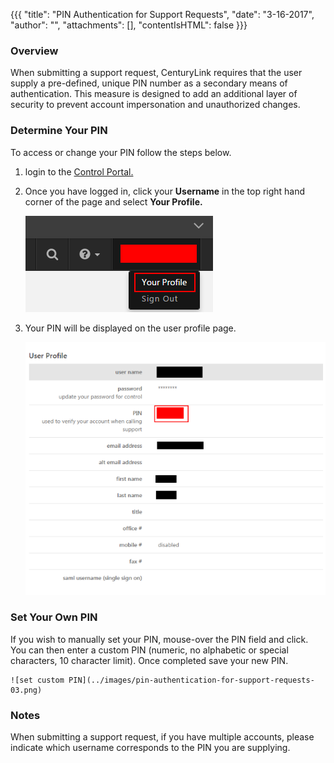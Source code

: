 {{{
  "title": "PIN Authentication for Support Requests",
  "date": "3-16-2017",
  "author": "",
  "attachments": [],
  "contentIsHTML": false
}}}

### Overview
When submitting a support request, CenturyLink requires that the user supply a pre-defined, unique PIN number as a secondary means of authentication. This measure is designed to add an additional layer of security to prevent account impersonation and unauthorized changes.

### Determine Your PIN
To access or change your PIN follow the steps below.

1. login to the [Control Portal.](//control.ctl.io)

2. Once you have logged in, click your **Username** in the top right hand corner of the page and select **Your Profile.**

    ![profile page link](../images/pin-authentication-for-support-requests-01.png)

3. Your PIN will be displayed on the user profile page.

    ![profile user page](../images/pin-authentication-for-support-requests-02.png)

### Set Your Own PIN
If you wish to manually set your PIN, mouse-over the PIN field and click. You can then enter a custom PIN (numeric, no alphabetic or special characters, 10 character limit).  Once completed save your new PIN.

    ![set custom PIN](../images/pin-authentication-for-support-requests-03.png)

### Notes
When submitting a support request, if you have multiple accounts, please indicate which username corresponds to the PIN you are supplying.
